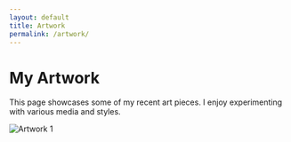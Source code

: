 ```yaml
---
layout: default
title: Artwork
permalink: /artwork/
---
```


# My Artwork

This page showcases some of my recent art pieces. I enjoy experimenting with various media and styles.

<div class="artwork-grid">
  <img src="{{ '/assets/images/artwork1.jpg' | relative_url }}" alt="Artwork 1">
